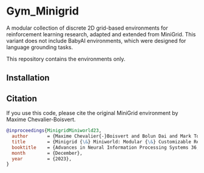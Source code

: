 # Gym_Minigrid

A modular collection of discrete 2D grid-based environments for reinforcement learning research, adapted and extended from MiniGrid.
This variant does not include BabyAI environments, which were designed for language grounding tasks.

This repository contains the environments only.

## Installation

## Citation
If you use this code, please cite the original MiniGrid environment by Maxime Chevalier-Boisvert.
```bibtex
@inproceedings{MinigridMiniworld23,
  author       = {Maxime Chevalier{-}Boisvert and Bolun Dai and Mark Towers and Rodrigo Perez{-}Vicente and Lucas Willems and Salem Lahlou and Suman Pal and Pablo Samuel Castro and Jordan Terry},
  title        = {Minigrid {\&} Miniworld: Modular {\&} Customizable Reinforcement Learning Environments for Goal-Oriented Tasks},
  booktitle    = {Advances in Neural Information Processing Systems 36, New Orleans, LA, USA},
  month        = {December},
  year         = {2023},
}
```